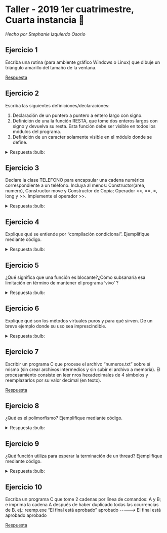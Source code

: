 # Taller - 2019 1er cuatrimestre, Cuarta instancia :dart:

_Hecho por Stephanie Izquierdo Osorio_

## Ejercicio 1

Escriba una rutina (para ambiente gráfico Windows o Linux) que dibuje un triángulo
amarillo del tamaño de la ventana.

[Respuesta](Ej-1.cpp)

## Ejercicio 2

Escriba las siguientes definiciones/declaraciones:

1. Declaración de un puntero a puntero a entero largo con signo.
2. Definición de una la función RESTA, que tome dos enteros largos con signo y devuelva
su resta. Esta función debe ser visible en todos los módulos del programa.
3. Definición de un caracter solamente visible en el módulo donde se define.

<details>
<summary> Respuesta :bulb:</b></summary>

---
1. ` long int* *d`
2. ` long int resta(long int numero1, long int numero2);`
3. `static char c = 'a'`
---

</details>


## Ejercicio 3

Declare la clase TELEFONO para encapsular una cadena numérica correspondiente a un
teléfono. Incluya al menos: Constructor(area, numero), Constructor move y Constructor de
Copia; Operador <<, ==, =, long y >>. Implemente el operador >>.

<details>
<summary> Respuesta :bulb:</b></summary>

---
```C
class Telefono{
    private:
        str numero;
    public:
        Telefono(size_t area, size_t numero);

        Telefono(const Telefono& otro); //constructor copia
        Telefono(const Telefono&& otro); //constructor move

        Telefono& operator=(const Telefono& tel);

        bool operator==(const Telefono& tel);

        operator long()const;

        std::ostream operator<<(std::ostream output, const Telefono& tel);
        std::istream operator>>(std::istream input, Telefono& tel){
            input>>tel.numero;
            return input;
        }
}
```
---

</details>


## Ejercicio 4

Explique qué se entiende por “compilación condicional”. Ejemplifique mediante código.

<details>
<summary> Respuesta :bulb:</b></summary>

---
Una compilacion condicional es cuano si hay un alias definido entonces se compila cierto codigo, sino otro. Es como un if pero a nivel de codigo. Sirve mucho para cortar las inclusiones de bibliotecas.

ejemplo simple:

```c
##ifndef PI
#define  PI 3.14
#endif
```
Entonces si no esta definido PI, lo define, si ya esta definido no hace nada.
---

</details>


## Ejercicio 5

¿Qué significa que una función es blocante?¿Cómo subsanaría esa limitación en término de
mantener el programa ‘vivo’ ?

<details>
<summary> Respuesta :bulb:</b></summary>

---
Cuando una funcion es bloqueante, significa que no se puede hacer otra cosa hasta obtener lo que retorne la funcion. Entonces para subsanar esto se usan hilos de forma tal que un hilo se quede esperando el retorno de la funcion y otro hilo continue haciendo otras cosas.
---

</details>


## Ejercicio 6

Explique qué son los métodos virtuales puros y para qué sirven. De un breve ejemplo
donde su uso sea imprescindible.

<details>
<summary> Respuesta :bulb:</b></summary>

---
Los metodos virtuales puros son un tipo de metodo virtual y son los que se declaran como virtual .... = 0 . Estos son metodos abstractos que deben ser implementados por las clases derivadas de la clase que declara dicho metodo virtual puro. Sirven para poder aplicar polimorfismo, para que las distintas clases derivadas tengan un comportamiento distinto al invocarse este metodo. Un ejemplo imprescindible es el caso en el que queremos definir una clase que actue de interfaz. Para esto, debemos declarar sus metodos como virtuales puros.
---

</details>


## Ejercicio 7

Escribir un programa C que procese el archivo “numeros.txt” sobre sí mismo (sin crear
archivos intermedios y sin subir el archivo a memoria). El procesamiento consiste en leer nros
hexadecimales de 4 símbolos y reemplazarlos por su valor decimal (en texto).

[Respuesta](Ej-7.c)


## Ejercicio 8

¿Qué es el polimorfismo? Ejemplifique mediante código.

<details>
<summary> Respuesta :bulb:</b></summary>

---
El polimorfismo es uno de los pilares de la programacion orientada a objetos. El polimorfismo es el hecho de poder adaptarse/cambiar segun la problematica. Por ejemplo podemos tener la clase cocinero y la funcion cocinar, pero que segun la especialidad cocine cosas distintas. Si es pastelero que cocinar devuelva "cake", si es panadero devuelva "Bread", etc. Entonces segun las distintas especialidades cocinar se comporta distinto.
---

</details>


## Ejercicio 9

¿Qué función utiliza para esperar la terminación de un thread? Ejemplifique mediante
código.

<details>
<summary> Respuesta :bulb:</b></summary>

---
is_dead es un metodo de la clase Thread, es booleana entonces si is_dead se puede hacer join y asi se termina el thread.
---

</details>


## Ejercicio 10

Escriba un programa C que tome 2 cadenas por línea de comandos: A y B; e imprima la
cadena A después de haber duplicado todas las ocurrencias de B.
ej.: reemp.exe “El final está aprobado” aprobado -----> El final está aprobado aprobado

[Respuesta](Ej-10.c)
